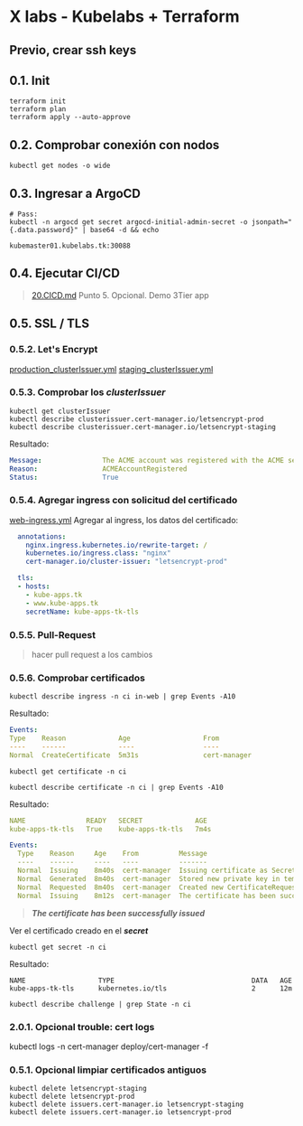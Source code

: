 # X labs - Kubelabs + Terraform <!-- omit in TOC -->

## Previo, crear ssh keys <!-- omit in TOC -->

## 0.1. Init
```vim
terraform init
terraform plan
terraform apply --auto-approve
```

## 0.2. Comprobar conexión con nodos
```vim
kubectl get nodes -o wide
```

## 0.3. Ingresar a ArgoCD

```vim
# Pass:
kubectl -n argocd get secret argocd-initial-admin-secret -o jsonpath="{.data.password}" | base64 -d && echo

kubemaster01.kubelabs.tk:30088
```

## 0.4. Ejecutar CI/CD
> [20.CICD.md](./../../20.CICD.md)
> Punto 5. Opcional. Demo 3Tier app

## 0.5. SSL / TLS

### 0.5.2. Let's Encrypt
[production_clusterIssuer.yml](../../assets/20/demo/manifest/clusterIssuer/production_clusterIssuer.yml)
[staging_clusterIssuer.yml](../../assets/20/demo/manifest/clusterIssuer/staging_clusterIssuer.yml)

### 0.5.3. Comprobar los ***clusterIssuer***
```vim
kubectl get clusterIssuer
kubectl describe clusterissuer.cert-manager.io/letsencrypt-prod
kubectl describe clusterissuer.cert-manager.io/letsencrypt-staging
```
Resultado:
```yaml
Message:               The ACME account was registered with the ACME server
Reason:                ACMEAccountRegistered
Status:                True
```

### 0.5.4. Agregar ingress con solicitud del certificado
[web-ingress.yml](./../../assets/20/demo/manifest/web-ingress.yml)
Agregar al ingress, los datos del certificado:
```yaml
  annotations:
    nginx.ingress.kubernetes.io/rewrite-target: /
    kubernetes.io/ingress.class: "nginx"
    cert-manager.io/cluster-issuer: "letsencrypt-prod"
```
```yaml
  tls:
  - hosts:
    - kube-apps.tk
    - www.kube-apps.tk
    secretName: kube-apps-tk-tls
```

### 0.5.5. Pull-Request
> hacer pull request a los cambios
### 0.5.6. Comprobar certificados
```vim
kubectl describe ingress -n ci in-web | grep Events -A10
```
Resultado:
```yaml
Events:
Type    Reason             Age                  From                      Message
----    ------             ----                 ----                      -------
Normal  CreateCertificate  5m31s                cert-manager              Successfully created Certificate "kube-apps-tk-tls"
```
```vim
kubectl get certificate -n ci

kubectl describe certificate -n ci | grep Events -A10
```
Resultado:
```yaml
NAME               READY   SECRET             AGE
kube-apps-tk-tls   True    kube-apps-tk-tls   7m4s
```
```yaml
Events:
  Type    Reason     Age    From          Message
  ----    ------     ----   ----          -------
  Normal  Issuing    8m40s  cert-manager  Issuing certificate as Secret does not exist
  Normal  Generated  8m40s  cert-manager  Stored new private key in temporary Secret resource "kube-apps-tk-tls-dn52p"
  Normal  Requested  8m40s  cert-manager  Created new CertificateRequest resource "kube-apps-tk-tls-hjtzw"
  Normal  Issuing    8m12s  cert-manager  The certificate has been successfully issued
```
> ***The certificate has been successfully issued***

Ver el certificado creado en el ***secret***
```vim
kubectl get secret -n ci
```
Resultado:
```vim
NAME                  TYPE                                  DATA   AGE
kube-apps-tk-tls      kubernetes.io/tls                     2      12m
```
```vim
kubectl describe challenge | grep State -n ci
```
###  2.0.1. Opcional trouble: cert logs
kubectl logs -n cert-manager deploy/cert-manager -f

### 0.5.1. Opcional limpiar certificados antiguos
```vim
kubectl delete letsencrypt-staging
kubectl delete letsencrypt-prod
kubectl delete issuers.cert-manager.io letsencrypt-staging
kubectl delete issuers.cert-manager.io letsencrypt-prod
```

